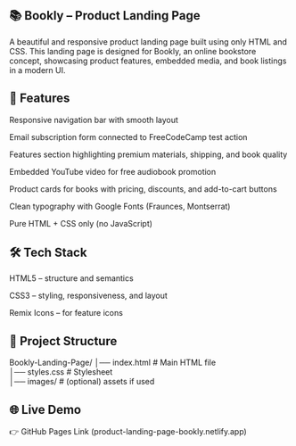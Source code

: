 ## 📚 Bookly – Product Landing Page

A beautiful and responsive product landing page built using only HTML and CSS.
This landing page is designed for Bookly, an online bookstore concept, showcasing product features, embedded media, and book listings in a modern UI.

## 🚀 Features

Responsive navigation bar with smooth layout

Email subscription form connected to FreeCodeCamp test action

Features section highlighting premium materials, shipping, and book quality

Embedded YouTube video for free audiobook promotion

Product cards for books with pricing, discounts, and add-to-cart buttons

Clean typography with Google Fonts (Fraunces, Montserrat)

Pure HTML + CSS only (no JavaScript)

## 🛠️ Tech Stack

HTML5 – structure and semantics

CSS3 – styling, responsiveness, and layout

Remix Icons – for feature icons

## 📂 Project Structure
Bookly-Landing-Page/
│── index.html        # Main HTML file  
│── styles.css        # Stylesheet  
│── images/           # (optional) assets if used  

## 🌐 Live Demo

👉 GitHub Pages Link
 (product-landing-page-bookly.netlify.app)
